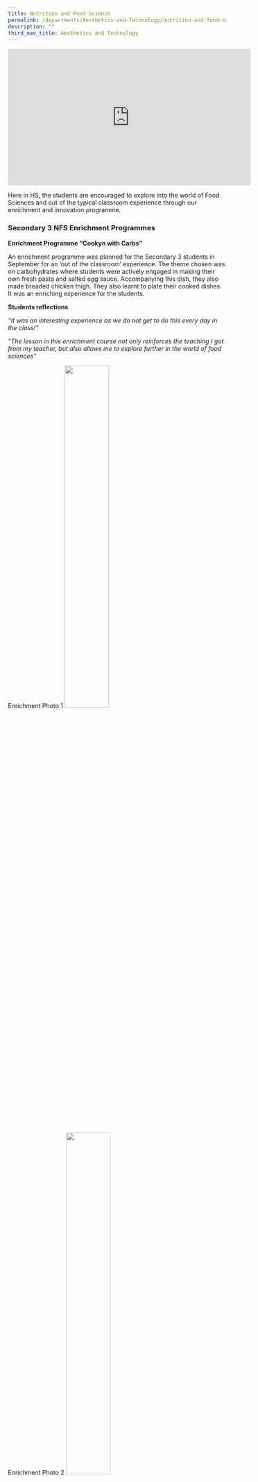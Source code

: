```yaml
---
title: Nutrition and Food Science
permalink: /departments/Aesthetics-and-Technology/nutrition-and-food-science/
description: ""
third_nav_title: Aesthetics and Technology
---
```

<center><iframe width="560" height="315" src="https://www.youtube.com/embed/Nl_O2Z4TXek" title="YouTube video player" frameborder="0" allow="accelerometer; autoplay; clipboard-write; encrypted-media; gyroscope; picture-in-picture; web-share" allowfullscreen=""></iframe></center>

Here in HS, the students are encouraged to explore into the world of Food Sciences and out of the typical classroom experience through our enrichment and innovation programme.

### Secondary 3 NFS Enrichment Programmes

**Enrichment Programme “Cookyn with Carbs”**
  
An enrichment programme was planned for the Secondary 3 students in September for an ‘out of the classroom’ experience. The theme chosen was on carbohydrates where students were actively engaged in making their own fresh pasta and salted egg sauce. Accompanying this dish, they also made breaded chicken thigh. They also learnt to plate their cooked dishes. It was an enriching experience for the students.



  

**Students reflections**

_“It was an interesting experience as we do not get to do this every day in the class!”_

_“The lesson in this enrichment course not only reinforces the teaching I got from my teacher, but also allows me to explore further in the world of food sciences”_

  

Enrichment Photo 1
<img src="/images/Sec3EnrichmentP1.jpeg" style="width:45%">

Enrichment Photo 2
<img src="/images/Sec3EnrichmentP2.jpeg" style="width:45%">

Enrichment Photo 3![]()
<img src="/images/Sec3EnrichmentP3.jpeg" style="width:45%">


### Secondary 2 Innovation Project

Secondary 1 &amp; 2 FCE innovation project
We believe in providing our students with innovative and engaging learning opportunities that go beyond traditional classroom instruction. Our lower secondary students had the chance to participate in a project that allowed them to explore the world of nutrition and apply their learning in a practical way.

  ![](/images/AnT/NFS/nfsci1.jpg)

Through a series of tasks, students were tasked with researching the nutritional needs of different age groups, including young children, school-going children, teenagers, young adults, and the elderly. Using the design thinking framework, students learned about the factors to consider when planning meals for each target group, such as dietary restrictions, portion sizes, and food preferences.

![](/images/AnT/NFS/nfsci2.jpg)

Once they had a solid understanding of the nutritional needs of their assigned target group, students were paired and grouped together to prepare, cook, and serve a healthy and interesting one-dish meal that was suitable for their target group. This allowed students to put their knowledge into action and develop important practical skills such as meal planning, food preparation, and cooking techniques.

![](/images/AnT/NFS/nfsci3.jpg)

After completing their dishes, students shared their products with the class and explained why their chosen dish was suitable for their assigned target group. This not only allowed students to showcase their culinary skills but also enabled them to practice public speaking and communication skills.

![](/images/AnT/NFS/nfsci4.jpg)

Overall, this project provided our students with a hands-on learning experience that allowed them to develop important skills while also learning about the importance of nutrition and healthy eating habits. 

It is a privilege to witness the growth and development of our students as they engage in meaningful learning experiences.  We look forward to providing more innovative learning opportunities in the future.


### SINO-SG Exchange

  

HS hosted a 3-day school visit with Haikou No 1. Middle school and as part of their learning in HS, our FCE Unit was delighted to share a hands-on Food Culture lesson with them. The students created the dish “Roti Jala” and tasted the dish with chicken curry. They also learnt the diverse culture and races in Singapore.

SINOSG P1
<img src="/images/SINO-SGP1.jpeg" style="width:45%">

SINOSG P2
<img src="/images/SINO-SGP2.jpeg" style="width:45%">

SINOSG P3
<img src="/images/SINO-SGP3.jpeg" style="width:45%">